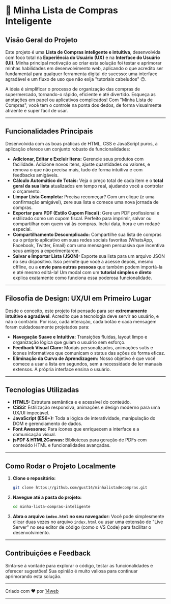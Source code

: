 
# 🛒 Minha Lista de Compras Inteligente

## Visão Geral do Projeto

Este projeto é uma **Lista de Compras inteligente e intuitiva**, desenvolvida com foco total na **Experiência do Usuário (UX)** e na **Interface do Usuário (UI)**. Minha principal motivação ao criar esta solução foi testar e aprimorar minhas habilidades em desenvolvimento web, aplicando o que acredito ser fundamental para qualquer ferramenta digital de sucesso: uma interface agradável e um fluxo de uso que não exija "tutoriais cabeludos" 😉.

A ideia é simplificar o processo de organização das compras de supermercado, tornando-o rápido, eficiente e até divertido. Esqueça as anotações em papel ou aplicativos complicados! Com "Minha Lista de Compras", você tem o controle na ponta dos dedos, de forma visualmente atraente e super fácil de usar.

---

## Funcionalidades Principais

Desenvolvida com as boas práticas de HTML, CSS e JavaScript puros, a aplicação oferece um conjunto robusto de funcionalidades:

* **Adicionar, Editar e Excluir Itens:** Gerencie seus produtos com facilidade. Adicione novos itens, ajuste quantidades ou valores, e remova o que não precisa mais, tudo de forma intuitiva e com feedbacks amigáveis.
* **Cálculo Automático de Totais:** Veja o preço total de cada item e o **total geral da sua lista** atualizados em tempo real, ajudando você a controlar o orçamento.
* **Limpar Lista Completa:** Precisa recomeçar? Com um clique (e uma confirmação amigável), zere sua lista e comece uma nova jornada de compras.
* **Exportar para PDF (Estilo Cupom Fiscal):** Gere um PDF profissional e estilizado como um cupom fiscal. Perfeito para imprimir, salvar ou compartilhar com quem vai às compras. Inclui data, hora e um rodapé especial.
* **Compartilhamento Descomplicado:** Compartilhe sua lista de compras ou o próprio aplicativo em suas redes sociais favoritas (WhatsApp, Facebook, Twitter, Email) com uma mensagem persuasiva que incentiva seus amigos a experimentarem.
* **Salvar e Importar Lista (JSON):** Exporte sua lista para um arquivo JSON no seu dispositivo. Isso permite que você a acesse depois, mesmo offline, ou a **envie para outras pessoas** que também podem importá-la e até mesmo editá-la! Um modal com um **tutorial simples e direto** explica exatamente como funciona essa poderosa funcionalidade.

---

## Filosofia de Design: UX/UI em Primeiro Lugar

Desde o conceito, este projeto foi pensado para ser **extremamente intuitivo e agradável**. Acredito que a tecnologia deve servir ao usuário, e não o contrário. Por isso, cada interação, cada botão e cada mensagem foram cuidadosamente projetados para:

* **Navegação Suave e Intuitiva:** Transições fluidas, layout limpo e organização lógica que guiam o usuário sem esforço.
* **Feedback Visual Claro:** Modais personalizados, animações sutis e ícones informativos que comunicam o status das ações de forma eficaz.
* **Eliminação da Curva de Aprendizagem:** Nosso objetivo é que você comece a usar a lista em segundos, sem a necessidade de ler manuais extensos. A própria interface ensina o usuário.

---

## Tecnologias Utilizadas

* **HTML5:** Estrutura semântica e e acessível do conteúdo.
* **CSS3:** Estilização responsiva, animações e design moderno para uma UX/UI impecável.
* **JavaScript (ES6+):** Toda a lógica de interatividade, manipulação do DOM e gerenciamento de dados.
* **Font Awesome:** Para ícones que enriquecem a interface e a comunicação visual.
* **jsPDF & HTML2Canvas:** Bibliotecas para geração de PDFs com conteúdo HTML e funcionalidades avançadas.

---

## Como Rodar o Projeto Localmente

1.  **Clone o repositório:**
    ```bash
    git clone https://github.com/gust14/minhalistadecompras.git
    ```
2.  **Navegue até a pasta do projeto:**
    ```bash
    cd minha-lista-compras-inteligente
    ```
3.  **Abra o arquivo `index.html` no seu navegador:**
    Você pode simplesmente clicar duas vezes no arquivo `index.html` ou usar uma extensão de "Live Server" no seu editor de código (como o VS Code) para facilitar o desenvolvimento.

---

## Contribuições e Feedback

Sinta-se à vontade para explorar o código, testar as funcionalidades e oferecer sugestões! Sua opinião é muito valiosa para continuar aprimorando esta solução.

---

Criado com ❤️ por [14web](https://14web.vercel.app/)

---